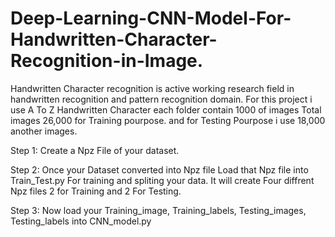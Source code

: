 # Deep-Learning-CNN-Model-For-Handwritten-Character-Recognition-in-Image.
Handwritten Character recognition is active working research field in handwritten recognition and pattern recognition domain. 
For this project i use A To Z Handwritten Character each folder contain 1000 of images Total images 26,000 for Training pourpose.
and for Testing Pourpose i use 18,000 another images.

Step 1:
      Create a Npz File of your dataset.

Step 2:
      Once your Dataset converted into Npz file Load that Npz file into Train_Test.py For training and spliting your data.
      It will create Four diffrent Npz files 2 for Training and 2 For Testing.

Step 3:
      Now load your Training_image, Training_labels, Testing_images, Testing_labels into CNN_model.py 

